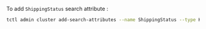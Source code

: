To add `ShippingStatus` search attribute :
```bash
tctl admin cluster add-search-attributes --name ShippingStatus --type Keyword
```
